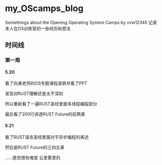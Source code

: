 # my_OScamps_blog
Somethings about the Opening Operating System Camps by vvw12345
记录本人在OS训练营的一些经历和想法

## 时间线

### 第一周

#### 5.20

看了向勇老师的OS专题课程录屏并看了PPT

发现对RUST理解还是太不深刻 

所以重新看了一遍RUST圣经里面多线程编程部分 

最后看了200行讲透RUST Future的前两章



#### 5.21

看了RUST语言圣经里面对于异步编程的表述

然后是RUST Future的三四五章

……感觉很有难度 云里雾里的